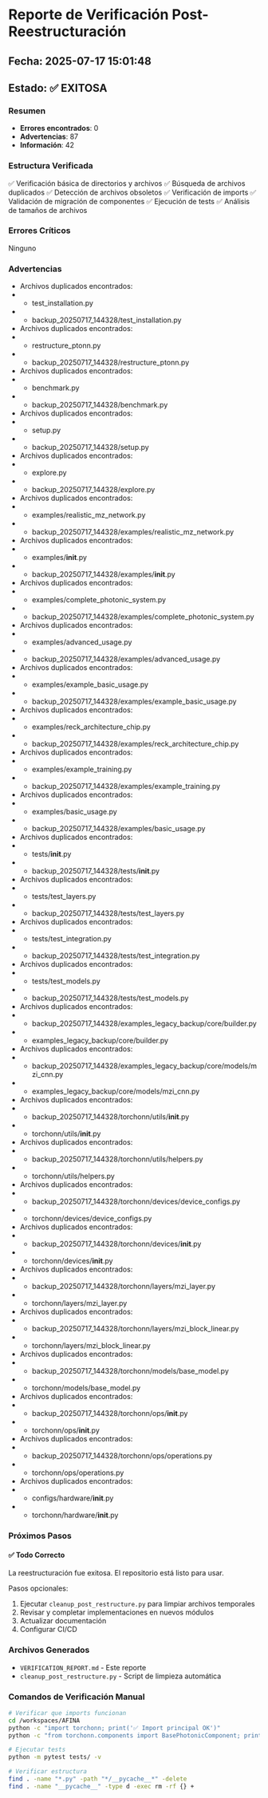 # Reporte de Verificación Post-Reestructuración
## Fecha: 2025-07-17 15:01:48
## Estado: ✅ EXITOSA

### Resumen

- **Errores encontrados**: 0
- **Advertencias**: 87
- **Información**: 42

### Estructura Verificada

✅ Verificación básica de directorios y archivos
✅ Búsqueda de archivos duplicados
✅ Detección de archivos obsoletos
✅ Verificación de imports
✅ Validación de migración de componentes
✅ Ejecución de tests
✅ Análisis de tamaños de archivos

### Errores Críticos

Ninguno

### Advertencias

- Archivos duplicados encontrados:
-   - test_installation.py
-   - backup_20250717_144328/test_installation.py
- Archivos duplicados encontrados:
-   - restructure_ptonn.py
-   - backup_20250717_144328/restructure_ptonn.py
- Archivos duplicados encontrados:
-   - benchmark.py
-   - backup_20250717_144328/benchmark.py
- Archivos duplicados encontrados:
-   - setup.py
-   - backup_20250717_144328/setup.py
- Archivos duplicados encontrados:
-   - explore.py
-   - backup_20250717_144328/explore.py
- Archivos duplicados encontrados:
-   - examples/realistic_mz_network.py
-   - backup_20250717_144328/examples/realistic_mz_network.py
- Archivos duplicados encontrados:
-   - examples/__init__.py
-   - backup_20250717_144328/examples/__init__.py
- Archivos duplicados encontrados:
-   - examples/complete_photonic_system.py
-   - backup_20250717_144328/examples/complete_photonic_system.py
- Archivos duplicados encontrados:
-   - examples/advanced_usage.py
-   - backup_20250717_144328/examples/advanced_usage.py
- Archivos duplicados encontrados:
-   - examples/example_basic_usage.py
-   - backup_20250717_144328/examples/example_basic_usage.py
- Archivos duplicados encontrados:
-   - examples/reck_architecture_chip.py
-   - backup_20250717_144328/examples/reck_architecture_chip.py
- Archivos duplicados encontrados:
-   - examples/example_training.py
-   - backup_20250717_144328/examples/example_training.py
- Archivos duplicados encontrados:
-   - examples/basic_usage.py
-   - backup_20250717_144328/examples/basic_usage.py
- Archivos duplicados encontrados:
-   - tests/__init__.py
-   - backup_20250717_144328/tests/__init__.py
- Archivos duplicados encontrados:
-   - tests/test_layers.py
-   - backup_20250717_144328/tests/test_layers.py
- Archivos duplicados encontrados:
-   - tests/test_integration.py
-   - backup_20250717_144328/tests/test_integration.py
- Archivos duplicados encontrados:
-   - tests/test_models.py
-   - backup_20250717_144328/tests/test_models.py
- Archivos duplicados encontrados:
-   - backup_20250717_144328/examples_legacy_backup/core/builder.py
-   - examples_legacy_backup/core/builder.py
- Archivos duplicados encontrados:
-   - backup_20250717_144328/examples_legacy_backup/core/models/mzi_cnn.py
-   - examples_legacy_backup/core/models/mzi_cnn.py
- Archivos duplicados encontrados:
-   - backup_20250717_144328/torchonn/utils/__init__.py
-   - torchonn/utils/__init__.py
- Archivos duplicados encontrados:
-   - backup_20250717_144328/torchonn/utils/helpers.py
-   - torchonn/utils/helpers.py
- Archivos duplicados encontrados:
-   - backup_20250717_144328/torchonn/devices/device_configs.py
-   - torchonn/devices/device_configs.py
- Archivos duplicados encontrados:
-   - backup_20250717_144328/torchonn/devices/__init__.py
-   - torchonn/devices/__init__.py
- Archivos duplicados encontrados:
-   - backup_20250717_144328/torchonn/layers/mzi_layer.py
-   - torchonn/layers/mzi_layer.py
- Archivos duplicados encontrados:
-   - backup_20250717_144328/torchonn/layers/mzi_block_linear.py
-   - torchonn/layers/mzi_block_linear.py
- Archivos duplicados encontrados:
-   - backup_20250717_144328/torchonn/models/base_model.py
-   - torchonn/models/base_model.py
- Archivos duplicados encontrados:
-   - backup_20250717_144328/torchonn/ops/__init__.py
-   - torchonn/ops/__init__.py
- Archivos duplicados encontrados:
-   - backup_20250717_144328/torchonn/ops/operations.py
-   - torchonn/ops/operations.py
- Archivos duplicados encontrados:
-   - configs/hardware/__init__.py
-   - torchonn/hardware/__init__.py

### Próximos Pasos

#### ✅ Todo Correcto

La reestructuración fue exitosa. El repositorio está listo para usar.

Pasos opcionales:
1. Ejecutar `cleanup_post_restructure.py` para limpiar archivos temporales
2. Revisar y completar implementaciones en nuevos módulos
3. Actualizar documentación
4. Configurar CI/CD

### Archivos Generados

- `VERIFICATION_REPORT.md` - Este reporte
- `cleanup_post_restructure.py` - Script de limpieza automática

### Comandos de Verificación Manual

```bash
# Verificar que imports funcionan
cd /workspaces/AFINA
python -c "import torchonn; print('✅ Import principal OK')"
python -c "from torchonn.components import BasePhotonicComponent; print('✅ Componentes OK')"

# Ejecutar tests
python -m pytest tests/ -v

# Verificar estructura
find . -name "*.py" -path "*/__pycache__*" -delete
find . -name "__pycache__" -type d -exec rm -rf {} +
```
